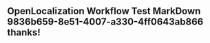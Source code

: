 <properties
ms.topic="hero-topic"
ms.test1="hero-topic"
ms.test2="test"/>


## OpenLocalization Workflow Test MarkDown 9836b659-8e51-4007-a330-4ff0643ab866 thanks!



<!--HONumber=Aug16_HO1-->


